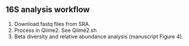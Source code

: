 ## 16S analysis workflow
1. Download fastq files from SRA.
2. Process in Qiime2. See Qiime2.sh
3. Beta diversity and relative abundance analysis (manuscript Figure 4).